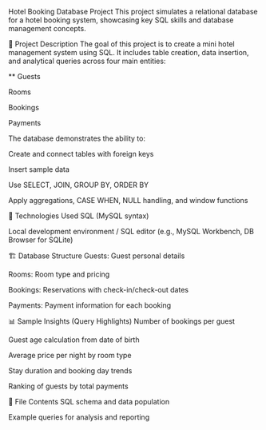 Hotel Booking Database Project
This project simulates a relational database for a hotel booking system, showcasing key SQL skills and database management concepts.

🧩 Project Description
The goal of this project is to create a mini hotel management system using SQL. It includes table creation, data insertion, and analytical queries across four main entities:

** Guests

Rooms

Bookings

Payments

The database demonstrates the ability to:

Create and connect tables with foreign keys

Insert sample data

Use SELECT, JOIN, GROUP BY, ORDER BY

Apply aggregations, CASE WHEN, NULL handling, and window functions

💾 Technologies Used
SQL (MySQL syntax)

Local development environment / SQL editor (e.g., MySQL Workbench, DB Browser for SQLite)

🏗️ Database Structure
Guests: Guest personal details

Rooms: Room type and pricing

Bookings: Reservations with check-in/check-out dates

Payments: Payment information for each booking

📊 Sample Insights (Query Highlights)
Number of bookings per guest

Guest age calculation from date of birth

Average price per night by room type

Stay duration and booking day trends

Ranking of guests by total payments

📁 File Contents
SQL schema and data population

Example queries for analysis and reporting
